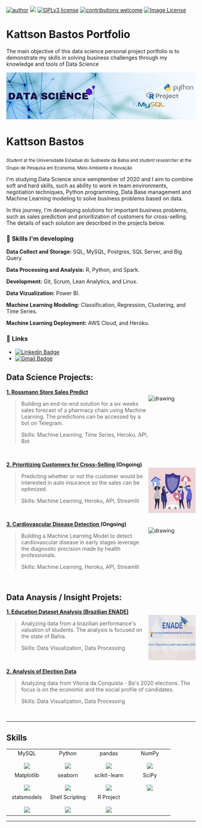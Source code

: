 [![author](https://img.shields.io/badge/author-KattsonBastos-red.svg)](https://linkedin.com/in/kattson-bastos-07b07a194/) [![](https://img.shields.io/badge/python-3.7+-blue.svg)](https://www.python.org/downloads/release/python-365/) [![GPLv3 license](https://img.shields.io/badge/License-GPLv3-blue.svg)](http://perso.crans.org/besson/LICENSE.html) [![contributions welcome](https://img.shields.io/badge/Contributions-Welcome-brightgreen.svg?style=flat)](https://github.com/KattsonBastos/KattsonBastos/issues) [![Image License](https://img.shields.io/badge/Banner:-Credits-red.svg?style=flat)](https://github.com/KattsonBastos/KattsonBastos/blob/main/Image%20License.txt)

# Kattson Bastos Portfolio

The main objective of this data science personal project portfolio is to demonstrate my skills in solving business challenges through my knowledge and tools of Data Science

<p align="center">
  <img src="banner.png" >
</p>

# Kattson Bastos
<sub>*Student* at the Universidade Estadual do Sudoeste da Bahia and *student researcher* at the Grupo de Pesquisa em Economia, Meio Ambiente e Inovação</sub>

I'm studying Data Science since semptember of 2020 and I aim to combine soft and hard skills, such as ability to work in team environments, negotiation techniques, Python programming, Data Base management and Machine Learning modeling to solve business problems based on data.

In this journey, I'm developing solutions for important business problems, such as sales prediction and prioritization of customers for cross-selling. The details of each solution are described in the projects below.

### 🎯 **Skills I'm developing**

**Data Collect and Storage:** SQL, MySQL, Postgres, SQL Server, and Big Query.

**Data Processing and Analysis:** R, Python, and Spark.

**Development:** Git, Scrum, Lean Analytics, and Linux. 

**Data Vizualization:** Power BI.

**Machine Learning Modeling:** Classification, Regression, Clustering, and Time Series. 

**Machine Learning Deployment:** AWS Cloud, and Heroku.


### 🔗 **Links**

* [![Linkedin Badge](https://img.shields.io/badge/-KattsonBastos-blue?style=flat-square&logo=Linkedin&logoColor=white&link=https://www.linkedin.com/in/kattson-bastos-07b07a194/)](https://www.linkedin.com/in/kattson-bastos-07b07a194/)
* [![Gmail Badge](https://img.shields.io/badge/-kattsonbastos@gmail.com-c14438?style=flat-square&logo=Gmail&logoColor=white&link=mailto:kattsonbastos@gmail.com)](mailto:kattsonbastos@gmail.com)

## Data Science Projects:

<strong><a href="https://github.com/KattsonBastos/rossmann_sales_prediction">1. Rossmann Store Sales Predict</a></strong>
<br>
<a href="https://github.com/KattsonBastos/rossmann_sales_prediction">
	<img src="https://www.rossmann.de/dam/jcr:f83a6bfd-e46c-4063-844e-59ffa529ed80/Buehne_Startseite_Ueber_uns.2017-01-11-08-36-49.jpg" alt="drawing" align="right" width="25%"  height="120"/>
</a>
> <p>Building an end-to-end solution for a six weeks sales forecast of a pharmacy chain using Machine Learning. The predictions can be accessed by a bot on Telegram.</p>
> <p>Skills: Machine Learning, Time Series, Heroku, API, Bot</p>
<br>

<strong><a href="https://github.com/KattsonBastos/health_insurance_cross_sell">2. Prioritizing Customers for Cross-Selling </a>(Ongoing)</strong>
<br>
<a href="https://github.com/KattsonBastos/health_insurance_cross_sell">
	<img src="https://github.com/KattsonBastos/health_insurance_cross_sell/blob/main/imgs/banner.jpg" alt="drawing" align="right" width="25%" height="120"/>
</a>
> <p>Predicting whether or not the customer would be interested in auto insurance so the sales can be optimized. </p>
> <p>Skills: Machine Learning, Heroku, API, Streamlit</p>
<br>

<strong><a href="https://github.com/KattsonBastos/cardio_disease_detection">3. Cardiovascular Disease Detection </a>(Ongoing)</strong>
<br>
<a href="https://github.com/KattsonBastos/cardio_disease_detection">
	<img src="https://github.com/KattsonBastos/cardio_disease_detection/blob/main/imgs/cardio_banner.jpg" alt="drawing" align="right" width="25%" height="120"/>
</a>
> <p>Building a Machine Learning Model to detect cardiovascular disease in early stages leverage the diagnostic precision made by health professionals. </p>
> <p>Skills: Machine Learning, Heroku, API, Streamlit</p>
<br>

## Data Anaysis / Insight Projets:
<strong><a href="https://github.com/KattsonBastos/bahia_enade18_analysis">1. Education Dataset Analysis (Brazilian ENADE)</a></strong>
<br>
<a href="https://github.com/KattsonBastos/bahia_enade18_analysis">
	<img src="https://github.com/KattsonBastos/bahia_enade18_analysis/blob/main/img/banner.png" alt="drawing" align="right" width="25%" height="120"/>
</a>
> <p>Analyzing data from a brazilian performance's valuation of students. The analysis is focused on the state of Bahia. </p>
> <p>Skills: Data Visualization, Data Processing</p>
<br>

<strong><a href="https://github.com/KattsonBastos/eleicoes_vca_2020">2. Analysis of Election Data </a></strong>
<br>

> <p>Analyzing data from Vitoria da Conquista - Ba's 2020 elections. The focus is on the economic and the social profile of candidates. </p>
> <p>Skills: Data Visualization, Data Processing</p>
<br>

---
## Skills

<table>
  <tbody>
    <tr valign="top">
      <td width="25%" align="center">
        <span>MySQL</span><br><br>
        <img height="64px" src="https://cdn.svgporn.com/logos/mysql.svg">
      </td>
      <td width="25%" align="center">
        <span>Python</span><br><br>
        <img height="64px" src="https://cdn.svgporn.com/logos/python.svg">
      </td>
      <td width="25%" align="center">
        <span>pandas</span><br><br>
        <img height="64px" src="https://pandas.pydata.org/static/img/pandas.svg">
      </td>
      <td width="25%" align="center">
        <span>NumPy</span><br><br>
        <img height="64px" src="https://numpy.org/images/logos/numpy.svg">
      </td>
    </tr>
    <tr valign="top">
      <td width="25%" align="center">
        <span>Matplotlib</span><br><br>
        <img height="64px" src="https://matplotlib.org/_images/sphx_glr_logos2_001.png">
      </td>
      <td width="25%" align="center">
        <span>seaborn</span><br><br>
        <img height="64px" src="https://seaborn.pydata.org/_static/logo-wide-lightbg.svg">
      </td>
      <td width="25%" align="center">
        <span>scikit-learn</span><br><br>
        <img height="64px" src="https://scikit-learn.org/stable/_images/scikit-learn-logo-notext.png">
      </td>
      <td width="25%" align="center">
        <span>SciPy</span><br><br>
        <img height="64px" src="https://bids.berkeley.edu/sites/default/files/styles/450x254/public/projects/scipy_logo_450x254.png?itok=kcdZBxrP">
      </td>
    <tr valign="top">
      <td width="25%" align="center">
        <span>statsmodels</span><br><br>
        <img height="64px" src="https://www.statsmodels.org/stable/_images/statsmodels-logo-v2.svg">
      </td>
      <td width="25%" align="center">
        <span>Shell Scripting</span><br><br>
        <img height="64px" src="https://www.vectorlogo.zone/logos/gnu_bash/gnu_bash-official.svg">
      </td>
      <td width="25%" align="center">
        <span>R Project</span><br><br>
        <img height="64px" src="https://www.vectorlogo.zone/logos/r-project/r-project-ar21.svg">
      </td>
    </tr>
   </tbody>
</table>

---





